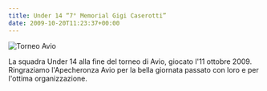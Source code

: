 ```yaml
---
title: Under 14 “7° Memorial Gigi Caserotti”
date: 2009-10-20T11:23:37+00:00
---
```

![Torneo Avio](/images/articoli/torneo-avio-11-10-2009-02.jpg)

La squadra Under 14 alla fine del torneo di Avio, giocato l'11 ottobre 2009. Ringraziamo l'Apecheronza Avio per la bella giornata passato con loro e per l'ottima organizzazione.